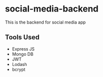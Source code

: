 # social-media-backend
This is the backend for social media app
## Tools Used
 * Express JS
 * Mongo DB
 * JWT
 * Lodash
 * bcrypt